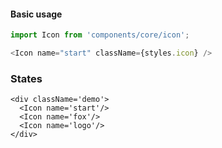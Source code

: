 #### Basic usage

```javascript
import Icon from 'components/core/icon';

<Icon name="start" className={styles.icon} />
```

### States

```
<div className='demo'>
  <Icon name='start'/>
  <Icon name='fox'/>
  <Icon name='logo'/>
</div>
```
